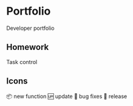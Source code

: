 # Portfolio
Developer portfolio

## Homework

Task control

## Icons
:package: new function
:up: update
:bug: bug fixes
:green_heart: release
